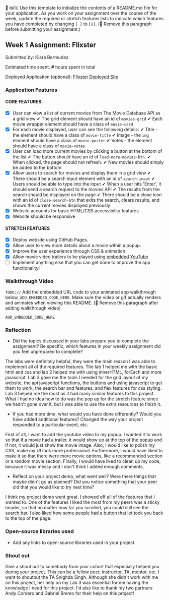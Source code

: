 📝 `NOTE` Use this template to initialize the contents of a README.md file for your application. As you work on your assignment over the course of the week, update the required or stretch features lists to indicate which features you have completed by changing `[ ]` to `[x]`. (🚫 Remove this paragraph before submitting your assignment.)

## Week 1 Assignment: Flixster

Submitted by: Kiara Bermudez

Estimated time spent: **#** hours spent in total

Deployed Application (optional): [Flixster Deployed Site](ADD_LINK_HERE)

### Application Features

#### CORE FEATURES

- [X] User can view a list of current movies from The Movie Database API as a grid view
  ✔ The grid element should have an id of `movies-grid`
  ✔ Each movie wrapper element should have a class of `movie-card`
- [X] For each movie displayed, user can see the following details:
  ✔ Title - the element should have a class of `movie-title`
  ✔ Image - the `img` element should have a class of `movie-poster`
  ✔ Votes - the element should have a class of `movie-votes`
- [X] User can load more current movies by clicking a button at the bottom of the list
  ✔ The button should have an id of `load-more-movies-btn`.
  ✔ When clicked, the page should not refresh.
  ✔ New movies should simply be added to the bottom
- [X] Allow users to search for movies and display them in a grid view
  ✔ There should be a search input element with an id of `search-input`
  ✔ Users should be able to type into the input
  ✔ When a user hits 'Enter', it should send a search request to the movies API
  ✔ The results from the search should be displayed on the page
  ✔ There should be a close icon with an id of `close-search-btn` that exits the search, clears results, and shows the current movies displayed previously
- [X] Website accounts for basic HTML/CSS accessibility features
- [X] Website should be responsive

#### STRETCH FEATURES

- [X] Deploy website using GitHub Pages. 
- [X] Allow user to view more details about a movie within a popup.
- [X] Improve the user experience through CSS & animation.
- [X] Allow movie video trailers to be played using [embedded YouTube](https://support.google.com/youtube/answer/171780?hl=en)
- [ ] Implement anything else that you can get done to improve the app functionality!

### Walkthrough Video

`TODO://` Add the embedded URL code to your animated app walkthrough below, `ADD_EMBEDDED_CODE_HERE`. Make sure the video or gif actually renders and animates when viewing this README. (🚫 Remove this paragraph after adding walkthrough video)

`ADD_EMBEDDED_CODE_HERE`

### Reflection

* Did the topics discussed in your labs prepare you to complete the assignment? Be specific, which features in your weekly assignment did you feel unprepared to complete?

The labs were definitely helpful, they were the main reason I was able to implement all of the required features. The lab 1 helped me with the basic html and css and lab 2 helped me with using innerHTML, forEach and more javascript. Lab 3 gave me the tools I needed for the grid layout of my website, the api javascript functions, the buttons and using javascript to get them to work, the search bar and features, and flex features for css styling. Lab 3 helped me the most as it had many similar features to this project. What I had no idea how to do was the pop up for the stretch feature since we hadn't gone over it, but I was able to use the extra resources to finish it.

* If you had more time, what would you have done differently? Would you have added additional features? Changed the way your project responded to a particular event, etc.
  
First of all, I want to add the youtube video to my popup. I wanted it to work so that if a movie had a trailer, it would show up at the top of the popup and if not, it would just show the movie image. Also, I would like to polish my CSS, make my UI look more professional. Furthermore, I would have liked to make it so that there were more movie options, like a recommended section or a random movie section. Finally, I would have liked to clean up my code, because it was messy and I don't think I added enough comments.

* Reflect on your project demo, what went well? Were there things that maybe didn't go as planned? Did you notice something that your peer did that you would like to try next time?

I think my project demo went great. I showed off all of the features that I wanted to. One of the features I liked the most from my peers was a sticky header, so that no matter how far you scrolled, you could still see the search bar. I also liked how some people had a button that let took you back to the top of the page.  

### Open-source libraries used

- Add any links to open-source libraries used in your project.

### Shout out

Give a shout out to somebody from your cohort that especially helped you during your project. This can be a fellow peer, instructor, TA, mentor, etc.
I want to shoutout the TA Snighda Singh. Although she didn't work with me on this project, her help on my Lab 3 was essential for me having the knowledge I need for this project. I'd also like to thank my two partners Andy Cordero and Gabriel Bremo for their help on this project!